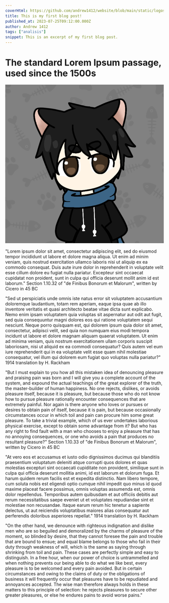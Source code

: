 ```yaml
---
coverHtml: https://github.com/andrew1412/website/blob/main/static/logos/pfp-1.png?raw=true
title: This is my first blog post!
published_at: 2023-07-25T09:12:00.000Z
author: Andrew 1412
tags: ["analisis"]
snippet: This is an excerpt of my first blog post.
---
```


# The standard Lorem Ipsum passage, used since the 1500s

<img src="https://github.com/andrew1412/website/blob/main/static/logos/pfp-1.png?raw=true" alt=test/>

"Lorem ipsum dolor sit amet, consectetur adipiscing elit, sed do eiusmod tempor
incididunt ut labore et dolore magna aliqua. Ut enim ad minim veniam, quis
nostrud exercitation ullamco laboris nisi ut aliquip ex ea commodo consequat.
Duis aute irure dolor in reprehenderit in voluptate velit esse cillum dolore eu
fugiat nulla pariatur. Excepteur sint occaecat cupidatat non proident, sunt in
culpa qui officia deserunt mollit anim id est laborum." Section 1.10.32 of "de
Finibus Bonorum et Malorum", written by Cicero in 45 BC

"Sed ut perspiciatis unde omnis iste natus error sit voluptatem accusantium
doloremque laudantium, totam rem aperiam, eaque ipsa quae ab illo inventore
veritatis et quasi architecto beatae vitae dicta sunt explicabo. Nemo enim ipsam
voluptatem quia voluptas sit aspernatur aut odit aut fugit, sed quia
consequuntur magni dolores eos qui ratione voluptatem sequi nesciunt. Neque
porro quisquam est, qui dolorem ipsum quia dolor sit amet, consectetur, adipisci
velit, sed quia non numquam eius modi tempora incidunt ut labore et dolore
magnam aliquam quaerat voluptatem. Ut enim ad minima veniam, quis nostrum
exercitationem ullam corporis suscipit laboriosam, nisi ut aliquid ex ea commodi
consequatur? Quis autem vel eum iure reprehenderit qui in ea voluptate velit
esse quam nihil molestiae consequatur, vel illum qui dolorem eum fugiat quo
voluptas nulla pariatur?" 1914 translation by H. Rackham

"But I must explain to you how all this mistaken idea of denouncing pleasure and
praising pain was born and I will give you a complete account of the system, and
expound the actual teachings of the great explorer of the truth, the
master-builder of human happiness. No one rejects, dislikes, or avoids pleasure
itself, because it is pleasure, but because those who do not know how to pursue
pleasure rationally encounter consequences that are extremely painful. Nor again
is there anyone who loves or pursues or desires to obtain pain of itself,
because it is pain, but because occasionally circumstances occur in which toil
and pain can procure him some great pleasure. To take a trivial example, which
of us ever undertakes laborious physical exercise, except to obtain some
advantage from it? But who has any right to find fault with a man who chooses to
enjoy a pleasure that has no annoying consequences, or one who avoids a pain
that produces no resultant pleasure?" Section 1.10.33 of "de Finibus Bonorum et
Malorum", written by Cicero in 45 BC

"At vero eos et accusamus et iusto odio dignissimos ducimus qui blanditiis
praesentium voluptatum deleniti atque corrupti quos dolores et quas molestias
excepturi sint occaecati cupiditate non provident, similique sunt in culpa qui
officia deserunt mollitia animi, id est laborum et dolorum fuga. Et harum quidem
rerum facilis est et expedita distinctio. Nam libero tempore, cum soluta nobis
est eligendi optio cumque nihil impedit quo minus id quod maxime placeat facere
possimus, omnis voluptas assumenda est, omnis dolor repellendus. Temporibus
autem quibusdam et aut officiis debitis aut rerum necessitatibus saepe eveniet
ut et voluptates repudiandae sint et molestiae non recusandae. Itaque earum
rerum hic tenetur a sapiente delectus, ut aut reiciendis voluptatibus maiores
alias consequatur aut perferendis doloribus asperiores repellat." 1914
translation by H. Rackham

"On the other hand, we denounce with righteous indignation and dislike men who
are so beguiled and demoralized by the charms of pleasure of the moment, so
blinded by desire, that they cannot foresee the pain and trouble that are bound
to ensue; and equal blame belongs to those who fail in their duty through
weakness of will, which is the same as saying through shrinking from toil and
pain. These cases are perfectly simple and easy to distinguish. In a free hour,
when our power of choice is untrammelled and when nothing prevents our being
able to do what we like best, every pleasure is to be welcomed and every pain
avoided. But in certain circumstances and owing to the claims of duty or the
obligations of business it will frequently occur that pleasures have to be
repudiated and annoyances accepted. The wise man therefore always holds in these
matters to this principle of selection: he rejects pleasures to secure other
greater pleasures, or else he endures pains to avoid worse pains."
